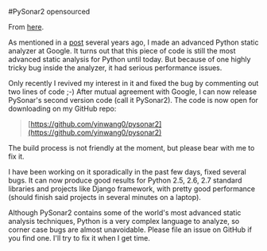 #PySonar2 opensourced

From [here](https://yinwang1.substack.com/p/pysonar2).

<span>As mentioned in a</span> [post](http://yinwang0.wordpress.com/2010/09/12/pysonar) <span>several years ago, I made an advanced Python static analyzer at Google. It turns out that this piece of code is still the most advanced static analysis for Python until today. But because of one highly tricky bug inside the analyzer, it had serious performance issues.</span>

Only recently I revived my interest in it and fixed the bug by commenting out two lines of code ;-) After mutual agreement with Google, I can now release PySonar's second version code (call it PySonar2). The code is now open for downloading on my GitHub repo:

> [https://github.com/yinwang0/pysonar2](https://github.com/yinwang0/pysonar2)

The build process is not friendly at the moment, but please bear with me to fix it.

I have been working on it sporadically in the past few days, fixed several bugs. It can now produce good results for Python 2.5, 2.6, 2.7 standard libraries and projects like Django framework, with pretty good performance (should finish said projects in several minutes on a laptop).

Although PySonar2 contains some of the world's most advanced static analysis techniques, Python is a very complex language to analyze, so corner case bugs are almost unavoidable. Please file an issue on GitHub if you find one. I'll try to fix it when I get time.
